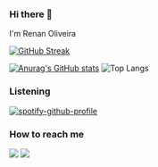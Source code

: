 ### Hi there 👋

I'm Renan Oliveira

[![GitHub Streak](https://github-readme-streak-stats.herokuapp.com/?user=renanregis)](https://git.io/streak-stats)

[![Anurag's GitHub stats](https://github-readme-stats.vercel.app/api?username=renanregis)](https://github.com/anuraghazra/github-readme-stats)
![Top Langs](https://github-readme-stats.vercel.app/api/top-langs/?username=renanregis&hide=TeX&layout=compact)

### Listening
[![spotify-github-profile](https://spotify-github-profile.vercel.app/api/view?uid=renanctr&cover_image=true&theme=novatorem)](https://github.com/kittinan/spotify-github-profile)

### How to reach me
[![](https://img.shields.io/badge/-linkedin-0073B1?style=flat-square)](http://linkedin.com/in/renanceoliveira)
[![](https://img.shields.io/badge/-twitter-1C9CEA?style=flat-square)](https://twitter.com/rnnoliveira)
